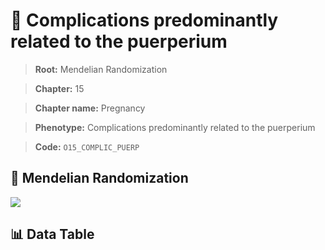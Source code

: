 # 🧪 Complications predominantly related to the puerperium

> **Root:** Mendelian Randomization

> **Chapter:** 15  

> **Chapter name:** Pregnancy

> **Phenotype:** Complications predominantly related to the puerperium  

> **Code:** `O15_COMPLIC_PUERP`

## 🧬 Mendelian Randomization  

<img src="/MR/Figures/Forward/O15_COMPLIC_PUERP.png"/>

## 📊 Data Table

<CsvTableMRF src="/MR_Data/Forward/O15_COMPLIC_PUERP.csv"/>

